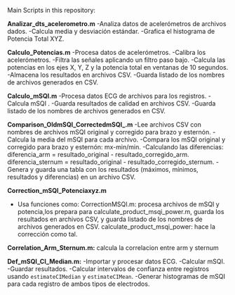 Main Scripts in this repository:

**Analizar_dts_acelerometro.m**
-Analiza datos de acelerómetros de archivos dados.
-Calcula media y desviación estándar.
-Grafica el histograma de Potencia Total XYZ.

**Calculo_Potencias.m**
-Procesa datos de acelerómetros.
-Calibra los acelerómetros.
-Filtra las señales aplicando un filtro paso bajo.
-Calcula las potencias en los ejes X, Y, Z y la potencia total en ventanas de 10 segundos.
-Almacena los resultados en archivos CSV.
-Guarda listado de los nombres de archivos generados en CSV.

**Calculo_mSQI.m**
-Procesa datos ECG de archivos para los registros.
-Calcula mSQI .
-Guarda resultados de calidad en archivos CSV.
-Guarda listado de los nombres de archivos generados en CSV.


**Comparison_OldmSQI_CorrectedmSQI_.m**
-Lee archivos CSV con nombres de archivos mSQI original y corregido para brazo y esternón.
-Calcula la media del mSQI para cada archivo.
-Compara los mSQI original y corregido para brazo y esternón: mx-min/min.
-Calculando las diferencias: 
   diferencia_arm = resultado_original - resultado_corregido_arm.
   diferencia_sternum = resultado_original - resultado_corregido_sternum.
-Genera y guarda una tabla con los resultados (máximos, mínimos, resultados y diferencias) en un archivo CSV.


**Correction_mSQI_Potenciaxyz.m**
- Usa funciones como: 
    CorrectionMSQI.m: procesa archivos de mSQI y potencia,los prepara para calculate_product_msqi_power.m, guarda los resultados en archivos CSV, y guarda listado de los nombres de archivos generados en CSV.
    calculate_product_msqi_power: hace la corrección como tal.

**Correlation_Arm_Sternum.m:** calcula la correlacion entre arm y sternum

**Def_mSQI_CI_Median.m:**
-Importar y procesar datos ECG.
-Calcular mSQI.
-Guardar resultados.
-Calcular intervalos de confianza entre registros usando `estimateCIMedian` y `estimateCIMean`.
-Generar histogramas de mSQI para cada registro de ambos tipos de electrodos.



